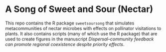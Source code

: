 
# A Song of Sweet and Sour (Nectar)

This repo contains the R package `sweetsoursong` that simulates metacommunities
of nectar microbes with effects on pollinator visitations to plants.
It also contains scripts (many of which use the R package) that are used to
create figures in the manuscript *Dispersal–community feedback can promote 
regional coexistence despite priority effects*.
